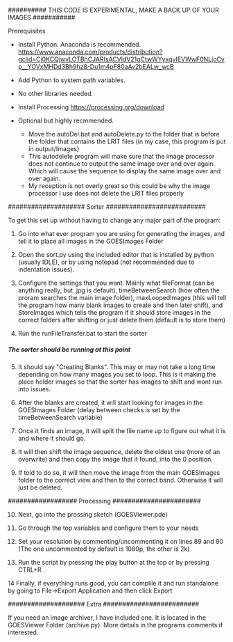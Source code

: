
########## THIS CODE IS EXPERIMENTAL, MAKE A BACK UP OF YOUR IMAGES ###########


Prerequisites
- Install Python. Anaconda is recommended.
https://www.anaconda.com/products/distribution?gclid=Cj0KCQjwvLOTBhCJARIsACVldV21gCtwWYyxqvIEVWwF0NLjoCvp__YOVxMHDd3Bh9hz8-Du1m4pF80aAv2bEALw_wcB
- Add Python to system path variables.
- No other libraries needed.

- Install Processing
https://processing.org/download

- Optional but highly recmmended.
  - Move the autoDel.bat and autoDelete.py to the folder that is before the folder that contains the LRIT files (in my case, this program is put in output/Images)
  - This autodelete program will make sure that the image processor does not continue to output the same image over and over again. Which will cause the sequence to display the same image over and over again.
  - My reception is not overly great so this could be why the image processor I use does not delete the LRIT files properly

#################### Sorter ##########################

To get this set up without having to change any major part of the program:



1.  Go into what ever program you are using for generating the images, and tell it to place all images in the GOESImages Folder

2.  Open the sort.py using the included editor that is installed by python (usually IDLE), or by using notepad (not recommended due to indentation issues).

3.  Configure the settings that you want. Mainly what fileFormat (can be anything really, but .jpg is default), timeBetweenSearch (how often the proram searches the main image folder), maxLoopedImages (this will tell the program how many blank images to create and then later shift), and StoreImages which tells the program if it should store images in the correct folders after shifting or just delete them (default is to store them)

4. Run the runFileTransfer.bat to start the sorter



##### The sorter should be running at this point #####



5. It should say "Creating Blanks". This may or may not take a long time depending on how many images you set to loop. This is it making the place holder images so that the sorter has images to shift and wont run into issues.

6. After the blanks are created, it will start looking for images in the GOESImages Folder (delay between checks is set by the timeBetweenSearch variable)

7. Once it finds an image, it will split the file name up to figure out what it is and where it should go.

8. It will then shift the image sequence, delete the oldest one (more of an overwrite) and then copy the image that it found, into the 0 position.

9. If told to do so, it will then move the image from the main GOESImages folder to the correct view and then to the correct band. Otherwise it will just be deleted.


################## Processing #######################


10.  Next, go into the prossing sketch (GOESViewer.pde)

11. Go through the top variables and configure them to your needs

12. Set your resolution by commenting/uncommenting it on lines 89 and 90 (The one uncommented by default is 1080p, the other is 2k)

13. Run the script by pressing the play button at the top or by pressing CTRL+R

14 Finally, if everything runs good, you can complile it and run standalone by going to File->Export Application and then click Export





#################### Extra #########################

If you need an image archiver, I have included one. It is located in the GOESViewer Folder (archive.py). More details in the programs comments if interested.
